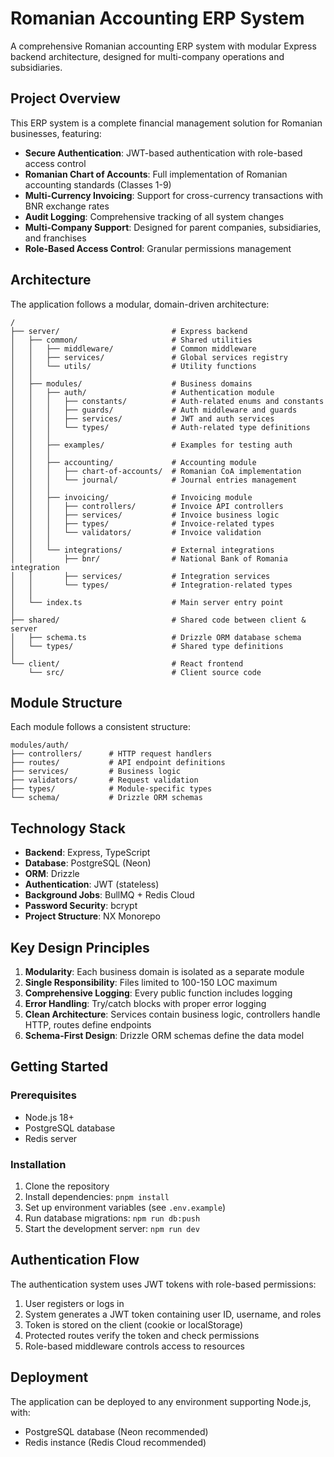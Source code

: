 # Romanian Accounting ERP System

A comprehensive Romanian accounting ERP system with modular Express backend architecture, designed for multi-company operations and subsidiaries.

## Project Overview

This ERP system is a complete financial management solution for Romanian businesses, featuring:

- **Secure Authentication**: JWT-based authentication with role-based access control
- **Romanian Chart of Accounts**: Full implementation of Romanian accounting standards (Classes 1-9)
- **Multi-Currency Invoicing**: Support for cross-currency transactions with BNR exchange rates
- **Audit Logging**: Comprehensive tracking of all system changes
- **Multi-Company Support**: Designed for parent companies, subsidiaries, and franchises
- **Role-Based Access Control**: Granular permissions management

## Architecture

The application follows a modular, domain-driven architecture:

```
/
├── server/                         # Express backend
│   ├── common/                     # Shared utilities
│   │   ├── middleware/             # Common middleware
│   │   ├── services/               # Global services registry
│   │   └── utils/                  # Utility functions
│   │
│   ├── modules/                    # Business domains
│   │   ├── auth/                   # Authentication module
│   │   │   ├── constants/          # Auth-related enums and constants
│   │   │   ├── guards/             # Auth middleware and guards
│   │   │   ├── services/           # JWT and auth services
│   │   │   └── types/              # Auth-related type definitions
│   │   │
│   │   ├── examples/               # Examples for testing auth
│   │   │
│   │   ├── accounting/             # Accounting module
│   │   │   ├── chart-of-accounts/  # Romanian CoA implementation
│   │   │   └── journal/            # Journal entries management
│   │   │
│   │   ├── invoicing/              # Invoicing module
│   │   │   ├── controllers/        # Invoice API controllers
│   │   │   ├── services/           # Invoice business logic
│   │   │   ├── types/              # Invoice-related types
│   │   │   └── validators/         # Invoice validation
│   │   │
│   │   └── integrations/           # External integrations
│   │       ├── bnr/                # National Bank of Romania integration
│   │       ├── services/           # Integration services
│   │       └── types/              # Integration-related types
│   │
│   └── index.ts                    # Main server entry point
│
├── shared/                         # Shared code between client & server
│   ├── schema.ts                   # Drizzle ORM database schema
│   └── types/                      # Shared type definitions
│
└── client/                         # React frontend
    └── src/                        # Client source code
```

## Module Structure

Each module follows a consistent structure:

```
modules/auth/
├── controllers/      # HTTP request handlers
├── routes/           # API endpoint definitions
├── services/         # Business logic
├── validators/       # Request validation
├── types/            # Module-specific types
└── schema/           # Drizzle ORM schemas
```

## Technology Stack

- **Backend**: Express, TypeScript
- **Database**: PostgreSQL (Neon)
- **ORM**: Drizzle
- **Authentication**: JWT (stateless)
- **Background Jobs**: BullMQ + Redis Cloud
- **Password Security**: bcrypt
- **Project Structure**: NX Monorepo

## Key Design Principles

1. **Modularity**: Each business domain is isolated as a separate module
2. **Single Responsibility**: Files limited to 100-150 LOC maximum
3. **Comprehensive Logging**: Every public function includes logging
4. **Error Handling**: Try/catch blocks with proper error logging
5. **Clean Architecture**: Services contain business logic, controllers handle HTTP, routes define endpoints
6. **Schema-First Design**: Drizzle ORM schemas define the data model

## Getting Started

### Prerequisites

- Node.js 18+
- PostgreSQL database
- Redis server

### Installation

1. Clone the repository
2. Install dependencies: `pnpm install`
3. Set up environment variables (see `.env.example`)
4. Run database migrations: `npm run db:push`
5. Start the development server: `npm run dev`

## Authentication Flow

The authentication system uses JWT tokens with role-based permissions:

1. User registers or logs in
2. System generates a JWT token containing user ID, username, and roles
3. Token is stored on the client (cookie or localStorage)
4. Protected routes verify the token and check permissions
5. Role-based middleware controls access to resources

## Deployment

The application can be deployed to any environment supporting Node.js, with:

- PostgreSQL database (Neon recommended)
- Redis instance (Redis Cloud recommended)